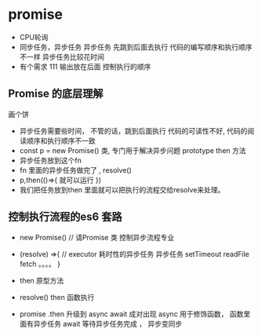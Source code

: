 # promise

- CPU轮询
- 同步任务，异步任务
  异步任务
  先跳到后面去执行
  代码的编写顺序和执行顺序不一样
  异步任务比较花时间
- 有个需求
  111  输出放在后面
  控制执行的顺序

## Promise 的底层理解
画个饼 
- 异步任务需要些时间， 不管的话，跳到后面执行
  代码的可读性不好, 代码的阅读顺序和执行顺序不一致
- const p = new Promise()
  类, 专门用于解决异步问题
  prototype  then 方法
- 异步任务放到这个fn
- fn 里面的异步任务做完了 , resolve()
- p,then(()=>{
  就可以运行
})
- 我们把任务放到then 里面就可以把执行的流程交给resolve来处理。

## **控制执行流程**的es6 套路
  - new Promise() // 请Promise 类 控制异步流程专业
  - (resolve) =>{  // executor 耗时性的异步任务
     异步任务 setTimeout readFile fetch 。。。。
  }
  - then 原型方法
  - resolve()  then 函数执行

- promise .then 升级到 async await  成对出现
  async 用于修饰函数， 函数里面有异步任务
  await 等待异步任务完成 ， 异步变同步
